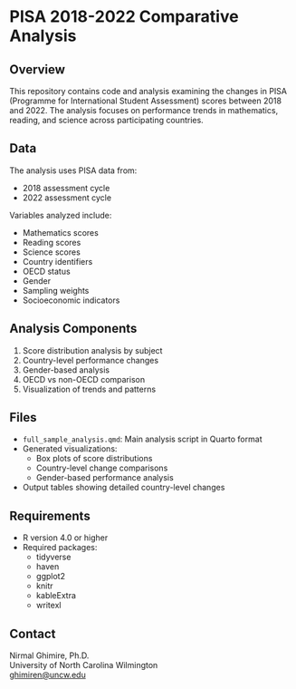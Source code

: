 # PISA 2018-2022 Comparative Analysis

## Overview
This repository contains code and analysis examining the changes in PISA (Programme for International Student Assessment) scores between 2018 and 2022. The analysis focuses on performance trends in mathematics, reading, and science across participating countries.

## Data
The analysis uses PISA data from:
- 2018 assessment cycle
- 2022 assessment cycle

Variables analyzed include:
- Mathematics scores
- Reading scores
- Science scores
- Country identifiers
- OECD status
- Gender
- Sampling weights
- Socioeconomic indicators

## Analysis Components
1. Score distribution analysis by subject
2. Country-level performance changes
3. Gender-based analysis
4. OECD vs non-OECD comparison
5. Visualization of trends and patterns

## Files
- `full_sample_analysis.qmd`: Main analysis script in Quarto format
- Generated visualizations:
  - Box plots of score distributions
  - Country-level change comparisons
  - Gender-based performance analysis
- Output tables showing detailed country-level changes

## Requirements
- R version 4.0 or higher
- Required packages:
  - tidyverse
  - haven
  - ggplot2
  - knitr
  - kableExtra
  - writexl

## Contact
Nirmal Ghimire, Ph.D.  
University of North Carolina Wilmington  
ghimiren@uncw.edu

